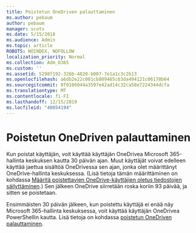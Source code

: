 ```yaml
---
title: Poistetun OneDriven palauttaminen
ms.author: pebaum
author: pebaum
manager: scotv
ms.date: 5/15/2018
ms.audience: Admin
ms.topic: article
ROBOTS: NOINDEX, NOFOLLOW
localization_priority: Normal
ms.collection: Adm_O365
ms.custom: ''
ms.assetid: 5298f192-326b-4820-b007-7e1a1c3c2b13
ms.openlocfilehash: a6db2e22c001cb809465c63da494121c06178b64
ms.sourcegitcommit: 0f0186044a3597e42ad14c32ca58e7224344dcfa
ms.translationtype: MT
ms.contentlocale: fi-FI
ms.lasthandoff: 12/15/2019
ms.locfileid: "40054194"
---
```

# <a name="restore-a-deleted-onedrive"></a>Poistetun OneDriven palauttaminen

Kun poistat käyttäjän, voit käyttää käyttäjän OneDrivea Microsoft 365-hallinta keskuksen kautta 30 päivän ajan. Muut käyttäjät voivat edelleen käyttää jaettua sisältöä OneDrivessa sen ajan, jonka olet määrittänyt OneDrive-hallinta keskuksessa. (Lisä tietoja tämän määrittäminen on kohdassa [Määritä poistettavien OneDrive-käyttäjien oletus tiedostojen säilyttäminen](https://go.microsoft.com/fwlink/?linkid=874267).) Sen jälkeen OneDrive siirretään roska koriin 93 päivää, ja sitten se poistetaan.
  
Ensimmäisten 30 päivän jälkeen, kun poistettu käyttäjä ei enää näy Microsoft 365-hallinta keskuksessa, voit käyttää käyttäjän OneDrivea PowerShellin kautta. Lisä tietoja on kohdassa [poistetun OneDriven palauttaminen](https://go.microsoft.com/fwlink/?linkid=874269).
  

